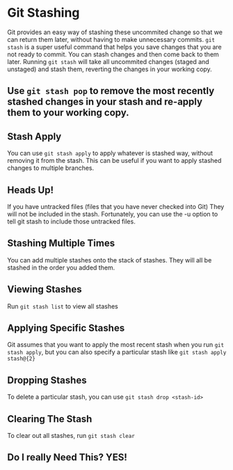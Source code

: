 # Git Stashing

Git provides an easy way of stashing these uncommited change so that we can return them later, without having to make unnecessary commits.
`git stash` is a super useful command that helps you save changes that you are not ready to commit. You can stash changes and then come back to them later.
Running `git stash` will take all uncommited changes (staged and unstaged) and stash them, reverting the changes in your working copy.
## Use `git stash pop` to remove the most recently stashed changes in your stash and re-apply them to your working copy.

## Stash Apply
You can use `git stash apply` to apply whatever is stashed way, without removing it from the stash. This can be useful if you want to apply stashed changes to multiple branches.

## Heads Up!
If you have untracked files (files that you have never checked into Git) They will not be included in the stash.
Fortunately, you can use the -u option to tell git stash to include those untracked files.

## Stashing Multiple Times
You can add multiple stashes onto the stack of stashes. They will all be stashed in the order you added them.

## Viewing Stashes
Run `git stash list` to view all stashes

## Applying Specific Stashes
Git assumes that you want to apply the most recent stash when you run `git stash apply`, but you can also specify a particular stash like `git stash apply stash@{2}`

## Dropping Stashes
To delete a particular stash, you can use `git stash drop <stash-id>`

## Clearing The Stash
To clear out all stashes, run `git stash clear`

## Do I really Need This? YES!